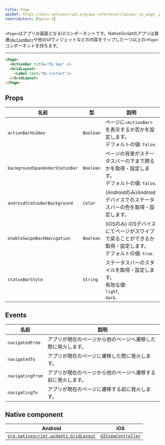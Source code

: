 ```yaml
---
title: Page
apiRef: https://docs.nativescript.org/api-reference/classes/_ui_page_.page
contributors: [Spice-Z]
---
```


`<Page>`はアプリの画面となるUIコンポーネントです。NativeScriptのアプリは普通[`<ActionBar>`](/en/docs/elements/action-bar/action-bar)や他のUIウィジェットなどの内容をラップした一つ以上の`<Page>`コンポーネントを持ちます。

---

```html
<Page>
  <ActionBar title="My App" />
  <GridLayout>
    <Label text="My Content"/>
  </GridLayout>
</Page>
```

## Props

| 名前 | 型 | 説明 |
|------|------|-------------|
| `actionBarHidden` | `Boolean` | ページに`<ActionBar>`を表示するか否かを設定します。<br/>デフォルトの値: `false`.
| `backgroundSpanUnderStatusBar` | `Boolean` | ページの背景がステータスバーの下まで跨るかを取得・設定します。<br/>デフォルトの値: `false`.
| `androidStatusBarBackground` | `Color` | (Androidのみ)Androidデバイスでのステータスバーの色を取得・設定します。
| `enableSwipeBackNavigation` | `Boolean` | (iOSのみ) iOSデバイスにてページがスワイプで戻ることができるか取得・設定します。<br/>デフォルトの値: `true`.
| `statusBarStyle` | `String` | ステータスバーのスタイルを取得・設定します。<br/>有効な値:<br/>`light`,<br/>`dark`.

## Events

| 名前 | 説明 |
|------|-------------|
| `navigatedFrom` | アプリが現在のページから他のページへ遷移した際に発火します。
| `navigatedTo` | アプリが現在のページに遷移した際に発火します。
| `navigatingFrom` | アプリが現在のページから他のページへ遷移する前に発火します。
| `navigatingTo` | アプリが現在のページに遷移する前に発火します。

## Native component

| Android | iOS |
|---------|-----|
| [`org.nativescript.widgets.GridLayout`](https://github.com/NativeScript/tns-core-modules-widgets/blob/master/android/widgets/src/main/java/org/nativescript/widgets/GridLayout.java) | [`UIViewController`](https://developer.apple.com/documentation/uikit/uiviewcontroller)
